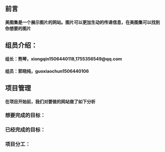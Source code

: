 <h2>前言</h2>
<h4>美图集是一个展示图片的网站。图片可以更加生动的传递信息，在美图集可以找到你想要的图片</h4>

<h2>组员介绍：</h2>
<h4>组长：熊琴，xiongqin1506440118,1755356549@qq.com</h4>
<h4>组员：郭晓纯，guoxiaochun1506440106</h4>

<h2>项目管理</h2>
<h4>在项目开始前，我们对要做的网站做了如下分析</h4>

<h3>想要完成的目标：</h3>
<h4></h4>

<h3>已经完成的目标：</h3>
<h4></h4>

<h3>项目分工：</h3>
<h4></h4>
<h4></h4>
